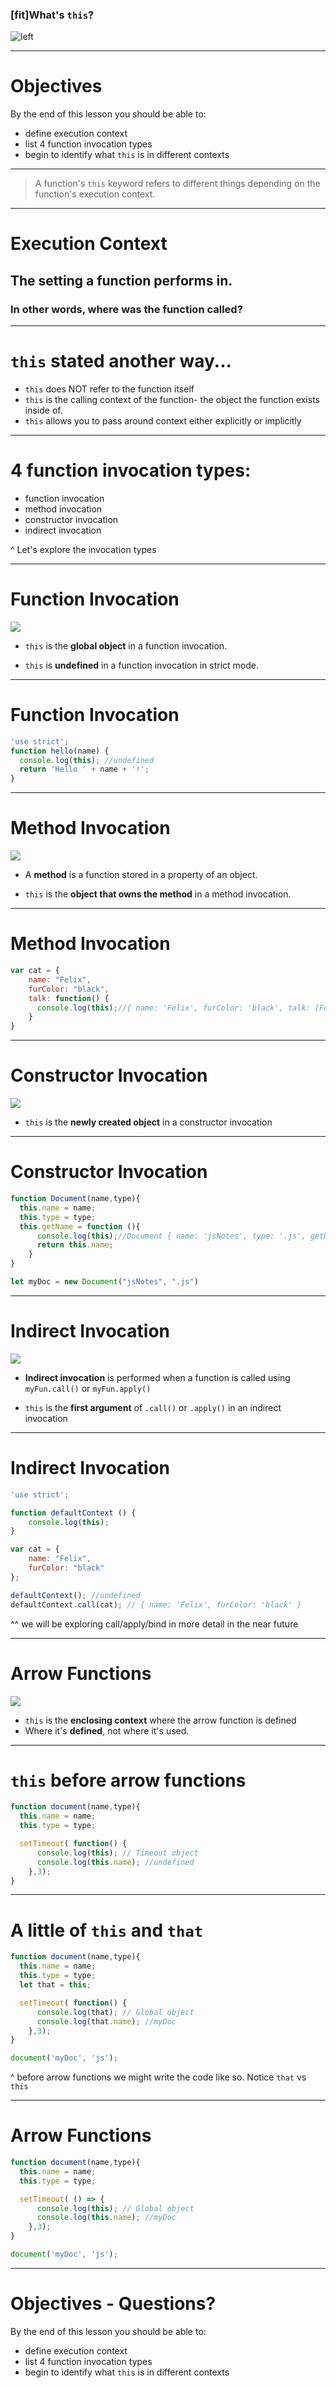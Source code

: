 ### [fit]What's `this`?

![left](img/jack.gif)

---

# Objectives
By the end of this lesson you should be able to:

- define execution context
- list 4 function invocation types
- begin to identify what `this` is in different contexts

---

>  A function's `this` keyword refers to different things depending on the function's execution context.

---

# Execution Context

## The setting a function performs in.
### In other words, where was the function called?

---

# `this` stated another way...

- `this` does NOT refer to the function itself
- `this` is the calling context of the function- the object the function exists inside of.
- `this` allows you to pass around context either explicitly or implicitly

---

# 4 function invocation types:

- function invocation
- method invocation
- constructor invocation
- indirect invocation

^ Let's explore the invocation types

---

# Function Invocation

![](img/function.jpg)


- `this` is the **global object** in a function invocation.

- `this` is **undefined** in a function invocation in strict mode.

---
# Function Invocation

```js
'use strict';
function hello(name) {
  console.log(this); //undefined
  return 'Hello ' + name + '!';
}
```

---

# Method Invocation

![](img/lightBulb.jpg)

- A **method** is a function stored in a property of an object.

- `this` is the **object that owns the method** in a method invocation.

---

# Method Invocation

```js
var cat = {
    name: "Felix",
    furColor: "black",
    talk: function() {
      console.log(this);//{ name: 'Felix', furColor: 'black', talk: [Function: talk] }
    }
}
```
---


# Constructor Invocation

![](img/construction.jpg)

- `this` is the **newly created object** in a constructor invocation

---


# Constructor Invocation

```js
function Document(name,type){
  this.name = name;
  this.type = type;
  this.getName = function (){
      console.log(this);//Document { name: 'jsNotes', type: '.js', getName: [Function] }
      return this.name;
    }
}

let myDoc = new Document("jsNotes", ".js")
```


---

# Indirect Invocation

![](img/indirect.jpg)

- **Indirect invocation** is performed when a function is called using `myFun.call()` or `myFun.apply()`

- `this` is the **first argument** of `.call()` or `.apply()` in an indirect invocation

---

# Indirect Invocation

```js
'use strict';

function defaultContext () {
    console.log(this);
}

var cat = {
    name: "Felix",
    furColor: "black"
};

defaultContext(); //undefined
defaultContext.call(cat); // { name: 'Felix', furColor: 'black' }
```

^^ we will be exploring call/apply/bind in more detail in the near future

---

# Arrow Functions

![](img/method.jpg)

- `this` is the **enclosing context** where the arrow function is defined
- Where it's __defined__, not where it's used.

---

# `this` before arrow functions

```js
function document(name,type){
  this.name = name;
  this.type = type;

  setTimeout( function() {
      console.log(this); // Timeout object
      console.log(this.name); //undefined
    },3);
}
```

---

# A little of `this` and `that`

```js
function document(name,type){
  this.name = name;
  this.type = type;
  let that = this;

  setTimeout( function() {
      console.log(that); // Global object
      console.log(that.name); //myDoc
    },3);
}

document('myDoc', 'js');
```

^ before arrow functions we might write the code like so. Notice `that` vs `this`

---

# Arrow Functions

```js
function document(name,type){
  this.name = name;
  this.type = type;

  setTimeout( () => {
      console.log(this); // Global object
      console.log(this.name); //myDoc
    },3);
}

document('myDoc', 'js');

```

---

# Objectives - Questions?
By the end of this lesson you should be able to:

- define execution context
- list 4 function invocation types
- begin to identify what `this` is in different contexts
